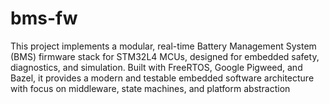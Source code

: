 # bms-fw
This project implements a modular, real-time Battery Management System (BMS) firmware stack for STM32L4 MCUs, designed for embedded safety, diagnostics, and simulation. Built with FreeRTOS, Google Pigweed, and Bazel, it provides a modern and testable embedded software architecture with focus on middleware, state machines, and platform abstraction
